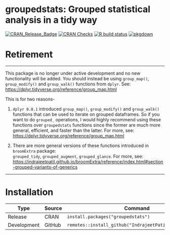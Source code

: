 
<!-- README.md is generated from README.Rmd. Please edit that file -->

# groupedstats: Grouped statistical analysis in a tidy way

[![CRAN\_Release\_Badge](https://www.r-pkg.org/badges/version-ago/groupedstats)](https://CRAN.R-project.org/package=groupedstats)
[![CRAN
Checks](https://cranchecks.info/badges/summary/groupedstats)](https://cran.r-project.org/web/checks/check_results_groupedstats.html)
[![R build
status](https://github.com/IndrajeetPatil/groupedstats/workflows/R-CMD-check/badge.svg)](https://github.com/IndrajeetPatil/groupedstats)
[![pkgdown](https://github.com/IndrajeetPatil/groupedstats/workflows/pkgdown/badge.svg)](https://github.com/IndrajeetPatil/groupedstats/actions)

# Retirement

------------------------------------------------------------------------

This package is no longer under active development and no new
functionality will be added. You should instead be using `group_map()`,
`group_modify()` and `group_walk()` functions from `dplyr`. See:
<https://dplyr.tidyverse.org/reference/group_map.html>

This is for two reasons-

1.  `dplyr 0.8.1` introduced `group_map()`, `group_modify()` and
    `group_walk()` functions that can be used to iterate on grouped
    dataframes. So if you want to do `grouped_` operations, I would
    highly recommend using these functions over `groupedstats` functions
    since the former are much more general, efficient, and faster than
    the latter. For more, see:
    <https://dplyr.tidyverse.org/reference/group_map.html>

2.  There are more general versions of these functions introduced in
    `broomExtra` package:<br> `grouped_tidy`, `grouped_augment`,
    `grouped_glance`. For more, see:
    <https://indrajeetpatil.github.io/broomExtra/reference/index.html#section-grouped-variants-of-generics>

------------------------------------------------------------------------

# Installation

| Type        | Source | Command                                                  |
|-------------|--------|----------------------------------------------------------|
| Release     | CRAN   | `install.packages("groupedstats")`                       |
| Development | GitHub | `remotes::install_github("IndrajeetPatil/groupedstats")` |
